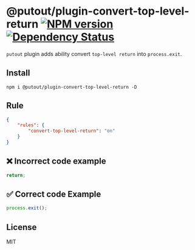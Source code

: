 # @putout/plugin-convert-top-level-return [![NPM version][NPMIMGURL]][NPMURL] [![Dependency Status][DependencyStatusIMGURL]][DependencyStatusURL]

[NPMIMGURL]: https://img.shields.io/npm/v/@putout/plugin-convert-top-level-return.svg?style=flat&longCache=true
[NPMURL]: https://npmjs.org/package/@putout/plugin-convert-top-level-return"npm"
[DependencyStatusURL]: https://david-dm.org/coderaiser/putout?path=packages/plugin-convert-top-level-return
[DependencyStatusIMGURL]: https://david-dm.org/coderaiser/putout.svg?path=packages/plugin-convert-top-level-return

`putout` plugin adds ability convert `top-level return` into `process.exit`.

## Install

```
npm i @putout/plugin-convert-top-level-return -D
```

## Rule

```json
{
    "rules": {
        "convert-top-level-return": "on"
    }
}
```

## ❌ Incorrect code example

```js
return;
```

## ✅ Correct code Example

```js
process.exit();
```

## License

MIT
